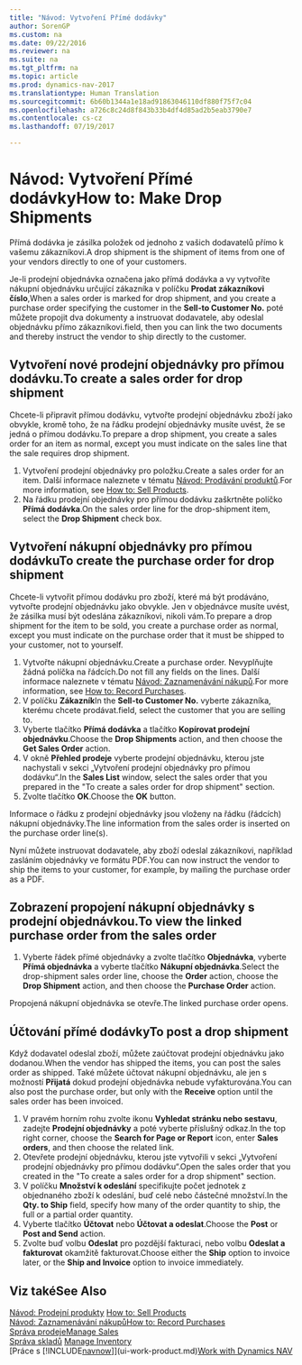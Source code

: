 ```yaml
---
title: "Návod: Vytvoření Přímé dodávky"
author: SorenGP
ms.custom: na
ms.date: 09/22/2016
ms.reviewer: na
ms.suite: na
ms.tgt_pltfrm: na
ms.topic: article
ms.prod: dynamics-nav-2017
ms.translationtype: Human Translation
ms.sourcegitcommit: 6b60b1344a1e18ad91863046110df880f75f7c04
ms.openlocfilehash: a726c8c24d8f843b33b4df4d85ad2b5eab3790e7
ms.contentlocale: cs-cz
ms.lasthandoff: 07/19/2017

---
```


# <a name="how-to-make-drop-shipments"></a><span data-ttu-id="fc6a2-102">Návod: Vytvoření Přímé dodávky</span><span class="sxs-lookup"><span data-stu-id="fc6a2-102">How to: Make Drop Shipments</span></span>
<span data-ttu-id="fc6a2-103">Přímá dodávka je zásilka položek od jednoho z vašich dodavatelů přímo k vašemu zákazníkovi.</span><span class="sxs-lookup"><span data-stu-id="fc6a2-103">A drop shipment is the shipment of items from one of your vendors directly to one of your customers.</span></span>

<span data-ttu-id="fc6a2-104">Je-li prodejní objednávka označena jako přímá dodávka a vy vytvoříte nákupní objednávku určující zákazníka v políčku **Prodat zákazníkovi číslo**,</span><span class="sxs-lookup"><span data-stu-id="fc6a2-104">When a sales order is marked for drop shipment, and you create a purchase order specifying the customer in the **Sell-to Customer No.**</span></span> <span data-ttu-id="fc6a2-105">poté můžete propojit dva dokumenty a instruovat dodavatele, aby odeslal objednávku přímo zákazníkovi.</span><span class="sxs-lookup"><span data-stu-id="fc6a2-105">field, then you can link the two documents and thereby instruct the vendor to ship directly to the customer.</span></span>

## <a name="to-create-a-sales-order-for-drop-shipment"></a><span data-ttu-id="fc6a2-106">Vytvoření nové prodejní objednávky pro přímou dodávku.</span><span class="sxs-lookup"><span data-stu-id="fc6a2-106">To create a sales order for drop shipment</span></span>
<span data-ttu-id="fc6a2-107">Chcete-li připravit přímou dodávku, vytvořte prodejní objednávku zboží jako obvykle, kromě toho, že na řádku prodejní objednávky musíte uvést, že se jedná o přímou dodávku.</span><span class="sxs-lookup"><span data-stu-id="fc6a2-107">To prepare a drop shipment, you create a sales order for an item as normal, except you must indicate on the sales line that the sale requires drop shipment.</span></span>

1. <span data-ttu-id="fc6a2-108">Vytvoření prodejní objednávky pro položku.</span><span class="sxs-lookup"><span data-stu-id="fc6a2-108">Create a sales order for an item.</span></span> <span data-ttu-id="fc6a2-109">Další informace naleznete v tématu [Návod: Prodávání produktů](sales-how-sell-products.md).</span><span class="sxs-lookup"><span data-stu-id="fc6a2-109">For more information, see [How to: Sell Products](sales-how-sell-products.md).</span></span>
2. <span data-ttu-id="fc6a2-110">Na řádku prodejní objednávky pro přímou dodávku zaškrtněte políčko **Přímá dodávka**.</span><span class="sxs-lookup"><span data-stu-id="fc6a2-110">On the sales order line for the drop-shipment item, select the **Drop Shipment** check box.</span></span>

## <a name="to-create-the-purchase-order-for-drop-shipment"></a><span data-ttu-id="fc6a2-111">Vytvoření nákupní objednávky pro přímou dodávku</span><span class="sxs-lookup"><span data-stu-id="fc6a2-111">To create the purchase order for drop shipment</span></span>
<span data-ttu-id="fc6a2-112">Chcete-li vytvořit přímou dodávku pro zboží, které má být prodáváno, vytvořte prodejní objednávku jako obvykle. Jen v objednávce musíte uvést, že zásilka musí být odeslána zákazníkovi, nikoli vám.</span><span class="sxs-lookup"><span data-stu-id="fc6a2-112">To prepare a drop shipment for the item to be sold, you create a purchase order as normal, except you must indicate on the purchase order that it must be shipped to your customer, not to yourself.</span></span>

1. <span data-ttu-id="fc6a2-113">Vytvořte nákupní objednávku.</span><span class="sxs-lookup"><span data-stu-id="fc6a2-113">Create a purchase order.</span></span> <span data-ttu-id="fc6a2-114">Nevyplňujte žádná políčka na řádcích.</span><span class="sxs-lookup"><span data-stu-id="fc6a2-114">Do not fill any fields on the lines.</span></span> <span data-ttu-id="fc6a2-115">Další informace naleznete v tématu [Návod: Zaznamenávání nákupů](purchasing-how-record-purchases.md).</span><span class="sxs-lookup"><span data-stu-id="fc6a2-115">For more information, see [How to: Record Purchases](purchasing-how-record-purchases.md).</span></span>
2. <span data-ttu-id="fc6a2-116">V políčku **Zákazník**</span><span class="sxs-lookup"><span data-stu-id="fc6a2-116">In the **Sell-to Customer No.**</span></span> <span data-ttu-id="fc6a2-117">vyberte zákazníka, kterému chcete prodávat.</span><span class="sxs-lookup"><span data-stu-id="fc6a2-117">field, select the customer that you are selling to.</span></span>
3. <span data-ttu-id="fc6a2-118">Vyberte tlačítko **Přímá dodávka** a tlačítko **Kopírovat prodejní objednávku**.</span><span class="sxs-lookup"><span data-stu-id="fc6a2-118">Choose the **Drop Shipments** action, and then choose the **Get Sales Order** action.</span></span>
4. <span data-ttu-id="fc6a2-119">V okně **Přehled prodeje** vyberte prodejní objednávku, kterou jste nachystali v sekci „Vytvoření prodejní objednávky pro přímou dodávku“.</span><span class="sxs-lookup"><span data-stu-id="fc6a2-119">In the **Sales List** window, select the sales order that you prepared in the "To create a sales order for drop shipment" section.</span></span>
5. <span data-ttu-id="fc6a2-120">Zvolte tlačítko **OK**.</span><span class="sxs-lookup"><span data-stu-id="fc6a2-120">Choose the **OK** button.</span></span>

<span data-ttu-id="fc6a2-121">Informace o řádku z prodejní objednávky jsou vloženy na řádku (řádcích) nákupní objednávky.</span><span class="sxs-lookup"><span data-stu-id="fc6a2-121">The line information from the sales order is inserted on the purchase order line(s).</span></span>

<span data-ttu-id="fc6a2-122">Nyní můžete instruovat dodavatele, aby zboží odeslal zákazníkovi, například zasláním objednávky ve formátu PDF.</span><span class="sxs-lookup"><span data-stu-id="fc6a2-122">You can now instruct the vendor to ship the items to your customer, for example, by mailing the purchase order as a PDF.</span></span>     

## <a name="to-view-the-linked-purchase-order-from-the-sales-order"></a><span data-ttu-id="fc6a2-123">Zobrazení propojení nákupní objednávky s prodejní objednávkou.</span><span class="sxs-lookup"><span data-stu-id="fc6a2-123">To view the linked purchase order from the sales order</span></span>
1. <span data-ttu-id="fc6a2-124">Vyberte řádek přímé objednávky a zvolte tlačítko **Objednávka**, vyberte **Přímá objednávka** a vyberte tlačítko **Nákupní objednávka**.</span><span class="sxs-lookup"><span data-stu-id="fc6a2-124">Select the drop-shipment sales order line, choose the **Order** action, choose the **Drop Shipment** action, and then choose the **Purchase Order** action.</span></span>

<span data-ttu-id="fc6a2-125">Propojená nákupní objednávka se otevře.</span><span class="sxs-lookup"><span data-stu-id="fc6a2-125">The linked purchase order opens.</span></span>

## <a name="to-post-a-drop-shipment"></a><span data-ttu-id="fc6a2-126">Účtování přímé dodávky</span><span class="sxs-lookup"><span data-stu-id="fc6a2-126">To post a drop shipment</span></span>
<span data-ttu-id="fc6a2-127">Když dodavatel odeslal zboží, můžete zaúčtovat prodejní objednávku jako dodanou.</span><span class="sxs-lookup"><span data-stu-id="fc6a2-127">When the vendor has shipped the items, you can post the sales order as shipped.</span></span> <span data-ttu-id="fc6a2-128">Také můžete účtovat nákupní objednávku, ale jen s možností **Přijatá** dokud prodejní objednávka nebude vyfakturována.</span><span class="sxs-lookup"><span data-stu-id="fc6a2-128">You can also post the purchase order, but only with the **Receive** option until the sales order has been invoiced.</span></span>
1. <span data-ttu-id="fc6a2-129">V pravém horním rohu zvolte ikonu **Vyhledat stránku nebo sestavu**, zadejte **Prodejní objednávky** a poté vyberte příslušný odkaz.</span><span class="sxs-lookup"><span data-stu-id="fc6a2-129">In the top right corner, choose the **Search for Page or Report** icon, enter **Sales orders**, and then choose the related link.</span></span>
2. <span data-ttu-id="fc6a2-130">Otevřete prodejní objednávku, kterou jste vytvořili v sekci „Vytvoření prodejní objednávky pro přímou dodávku“.</span><span class="sxs-lookup"><span data-stu-id="fc6a2-130">Open the sales order that you created in the "To create a sales order for a drop shipment" section.</span></span>
3. <span data-ttu-id="fc6a2-131">V políčku **Množství k odeslání** specifikujte počet jednotek z objednaného zboží k odeslání, buď celé nebo částečné množství.</span><span class="sxs-lookup"><span data-stu-id="fc6a2-131">In the **Qty. to Ship** field, specify how many of the order quantity to ship, the full or a partial order quantity.</span></span>
3. <span data-ttu-id="fc6a2-132">Vyberte tlačítko **Účtovat** nebo **Účtovat a odeslat**.</span><span class="sxs-lookup"><span data-stu-id="fc6a2-132">Choose the **Post** or **Post and Send** action.</span></span>
4. <span data-ttu-id="fc6a2-133">Zvolte buď volbu **Odeslat** pro pozdější fakturaci, nebo volbu **Odeslat a fakturovat** okamžitě fakturovat.</span><span class="sxs-lookup"><span data-stu-id="fc6a2-133">Choose either the **Ship** option to invoice later, or the **Ship and Invoice** option to invoice immediately.</span></span>

## <a name="see-also"></a><span data-ttu-id="fc6a2-134">Viz také</span><span class="sxs-lookup"><span data-stu-id="fc6a2-134">See Also</span></span>
<span data-ttu-id="fc6a2-135">[Návod: Prodejní produkty](sales-how-sell-products.md)  </span><span class="sxs-lookup"><span data-stu-id="fc6a2-135">[How to: Sell Products](sales-how-sell-products.md)  </span></span>  
[<span data-ttu-id="fc6a2-136">Návod: Zaznamenávání nákupů</span><span class="sxs-lookup"><span data-stu-id="fc6a2-136">How to: Record Purchases</span></span>](purchasing-how-record-purchases.md)  
[<span data-ttu-id="fc6a2-137">Správa prodeje</span><span class="sxs-lookup"><span data-stu-id="fc6a2-137">Manage Sales</span></span>](sales-manage-sales.md)  
<span data-ttu-id="fc6a2-138">[Správa skladů](inventory-manage-inventory.md)    </span><span class="sxs-lookup"><span data-stu-id="fc6a2-138">[Manage Inventory](inventory-manage-inventory.md)    </span></span>  
<span data-ttu-id="fc6a2-139">[Práce s [!INCLUDE[navnow](includes/navnow_md.md)]](ui-work-product.md)</span><span class="sxs-lookup"><span data-stu-id="fc6a2-139">[Work with Dynamics NAV](ui-work-product.md)</span></span>

